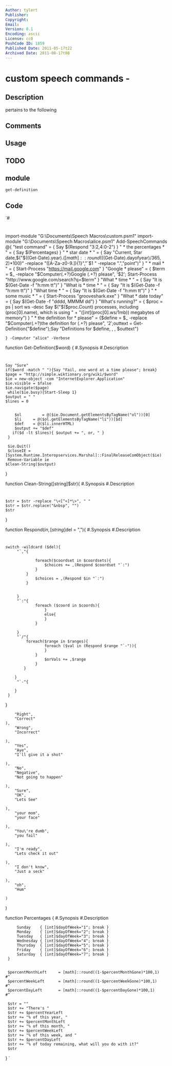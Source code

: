 ```yaml
---
Author: tylert
Publisher: 
Copyright: 
Email: 
Version: 0.1
Encoding: ascii
License: cc0
PoshCode ID: 1859
Published Date: 2011-05-17t22
Archived Date: 2011-08-17t08
---
```


# custom speech commands - 

## Description

pertains to the following

## Comments



## Usage



## TODO



## module

`get-definition`

## Code

`#
 #
 import-module "G:\Documents\Speech Macros\custom.psm1"
 import-module "G:\Documents\Speech Macros\alice.psm1"
 Add-SpeechCommands @{
    "test command" 					= { Say $(Respond "3:2,4:0-2") }
    " * the percentages * " 			= { Say $(Percentages) }
    " * star date  * "		 		= { Say "Current, Star date,$("$((Get-Date).year).$([math]::round($((Get-Date).dayofyear)/365, 2)*100)" -replace "([A-Za-z0-9.]){1}","`$1 " -replace "\.","point")" }
    " * mail * " 					= { Start-Process "https://mail.google.com" }
    "Google * please" 				= { $term = $_ -replace "$Computer(.+?)Google (.+?) please", '$2'; Start-Process "http://www.google.com/search?q=$term" }
    "What * time * " 				= { Say "It is $(Get-Date -f "h:mm tt")" }
    "What is * time  * " 		 	= { Say "It is $(Get-Date -f "h:mm tt")" }
    "What time  * " 					= { Say "It is $(Get-Date -f "h:mm tt")" }
    " * some music * " 				= { Start-Process "grooveshark.exe" }
    "What * date today" 				= { Say $(Get-Date -f "dddd, MMMM dd") }
    "What's running?"  				= {
       $proc = ps | sort ws -desc
       Say $("$($proc.Count) processes, including $($proc[0].name), which is using " +
             "$([int]($proc[0].ws/1mb)) megabytes of memory")
    }
    " * the definition for * please" = {$define = $_ -replace "$Computer(.+?)the definition for (.+?) please", '$2' ;$outtext = Get-Definition("$define");Say "Definitions for $define, , , $outtext"}
 
    } -Computer "alice" -Verbose
 
 
 
 
 function Get-Definition($word) {
 #.Synopsis
 #.Description
 #
 	Say "Sure"
 	if($word -match " "){Say "Fail, one word at a time please"; break}
 	$page = "http://simple.wiktionary.org/wiki/$word"
 	$ie = new-object -com "InternetExplorer.Application"
 	$ie.visible = $false
 	$ie.navigate($page)
     while($ie.busy){Start-Sleep 1}
 	$output = " "
 	$lines = 0
 	
     
        $ol 		= @($ie.Document.getElementsByTagName("ol"))[0]
        $li		= @($ol.getElementsByTagName("li"))[$d]
        $def 	= @($li.innerHTML)
        $output += "$def"
 	   if($d -lt $lines){ $output += ", or, " }
     } 
 	
     $ie.Quit()			
     $closeIE = [System.Runtime.Interopservices.Marshal]::FinalReleaseComObject($ie)	
     Remove-Variable ie  		
 	$Clean-String($output)
 }
 
 function Clean-String([string]$str){
 #.Synopsis
 #.Description
 #
 	$str = $str -replace "\<[^<]*\>", " "
 	$str = $str.replace("&nbsp", "")
 	$str
 }
 
 function Respond($in, [string]$del = ","){
 #.Synopsis
 #.Description
 #
 	switch -wildcard ($del){
         "`,"{
         
                 foreach($coordset in $coordsets){
                     $choices += ,(Respond $coordset "`:")
                 }
             }
                 $choices = ,(Respond $in "`:")       
             } 
             
             
         }
         "`:"{
                 foreach ($coord in $coords){                     
                     }
                     else{
                     }
                 }  
                 
         }
         "`/"{
             foreach($range in $ranges){
                     foreach ($val in (Respond $range "`-")){
                     }
                 }
                     $orVals += ,$range
                 }                  
 			}
             
 		}
         "`-"{
             
 		}
     }
 }
 
 		"Right",
 		"Correct"
 	),
 		"Wrong",
 		"Incorrect"
 	
 	),
 		"Yes",
 		"Aye",
 		"I'll give it a shot"
 	
 	),
 		"No",
 		"Negative",
 		"Not going to happen"
 	
 	),
 		"Sure",
 		"OK",
 		"Lets See"
 		
 	),
 		"your mom",
 		"your face"
 	
 	),
 		"You\'re dumb",
 		"you fail"
 	
 	),
 		"I'm ready",
 		"Lets check it out"
 	
 	),
 		"I don't know",
 		"Just a seck"
 	
 	),
 		"oh",
 		"Hum"
 	
 	)
 )
  
 function Percentages {
 #.Synopsis
 #.Description
 
     
     
         Sunday    { [int]$dayOfWeek="1"; break }
         Monday    { [int]$dayOfWeek="2"; break }
         Tuesday   { [int]$dayOfWeek="3"; break }
         Wednesday { [int]$dayOfWeek="4"; break }
         Thursday  { [int]$dayOfWeek="5"; break }
         Friday    { [int]$dayOfWeek="6"; break }
         Saturday  { [int]$dayOfWeek="7"; break }
     }
     
     
     $percentMonthLeft     = [math]::round((1-$percentMonthGone)*100,1)          #^
     $percentWeekLeft      = [math]::round((1-$percentWeekGone)*100,1)           #^
     $percentDayLeft       = [math]::round((1-$percentDayGone)*100,1)            #^
     
     $str = ""
     $str += "There's "
     $str += $percentYearLeft
     $str += "% of this year, "
     $str += $percentMonthLeft
     $str += "% of this month, "
     $str += $percentWeekLeft
     $str += "% of this week, and "
     $str += $percentDayLeft
     $str += "% of today remaining, what will you do with it?"
     $str
 }
`

